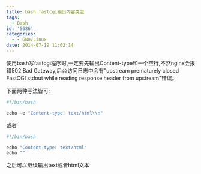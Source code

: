 ```yaml
---
title: bash fastcgi输出内容类型
tags:
  - Bash
id: '5686'
categories:
  - - GNU/Linux
date: 2014-07-19 11:02:14
---
```



<!-- more -->
使用bash写fastcgi程序时,一定要先输出Content-type和一个空行,不然nginx会报错502 Bad Gateway,后台访问日志中会有"upstream prematurely closed FastCGI stdout while reading response header from upstream"错误。

下面两种写法皆可:

```js
#!/bin/bash 

echo -e "Content-type: text/html\\n"
```

或者

```js
#!/bin/bash 

echo "Content-type: text/html"
echo ""
```

之后可以继续输出text或者html文本
